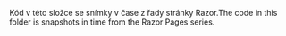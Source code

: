 <span data-ttu-id="054f8-101">Kód v této složce se snímky v čase z řady stránky Razor.</span><span class="sxs-lookup"><span data-stu-id="054f8-101">The code in this folder is snapshots in time from the Razor Pages series.</span></span>
